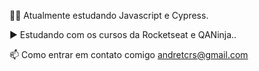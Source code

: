 
👨‍💻 Atualmente estudando Javascript e Cypress.

▶️ Estudando com os cursos da Rocketseat e QANinja..

📫 Como entrar em contato comigo  andretcrs@gmail.com



